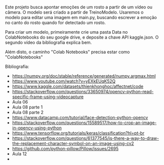 Este projeto busca apontar emoções de um rosto a partir de um vídeo ou câmera.
O modelo será criado a partir de TreinoModelo.
Usaremos o modelo para editar uma imagem em main.py, buscando escrever a emoção no canto do rosto quando for detectado um rosto.

Para criar um modelo, primeiramente crie uma pasta Data no ColabNotebooks do seu google drive, e deposite a chave API kaggle.json. O segundo vídeo da bibliografia explica bem.

Além disto, o caminho "Colab Notebooks" precisa estar como "ColabNotebooks"

Bibliografia:
- https://numpy.org/doc/stable/reference/generated/numpy.argmax.html
- https://www.youtube.com/watch?v=yEXkEUqK52Q
- https://www.kaggle.com/datasets/thienkhonghoc/affectnet/code
- https://stackoverflow.com/questions/33650974/opencv-python-read-specific-frame-using-videocapture
- Aula 06
- Aula 08 parte 1
- Aula 08 parte 2
- https://www.datacamp.com/tutorial/face-detection-python-opencv
- https://stackoverflow.com/questions/15589517/how-to-crop-an-image-in-opencv-using-python
- https://www.tensorflow.org/tutorials/keras/classification?hl=pt-br
- https://stackoverflow.com/questions/61377545/is-there-a-way-to-draw-the-replacement-character-symbol-on-an-image-using-cv2
- https://github.com/python-pillow/Pillow/issues/2695
- Aula 12
- 